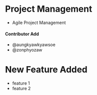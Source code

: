 # Project Management

- Agile Project Management


#### Contributor Add
- @aungkyawkyawsoe
- @zonphyozaw

# New Feature Added
- feature 1
- feature 2